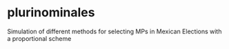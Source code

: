 # plurinominales
Simulation of different methods for selecting MPs in Mexican Elections with a proportional scheme 
